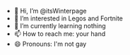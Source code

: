 - 👋 Hi, I’m @itsWinterpage
- 👀 I’m interested in Legos and Fortnite
- 🌱 I’m currently learning nothing
- 📫 How to reach me: your hand
- 😄 Pronouns: I'm not gay

<!---
itsWinterpage/itsWinterpage is a ✨ special ✨ repository because its `README.md` (this file) appears on your GitHub profile.
You can click the Preview link to take a look at your changes.
--->
